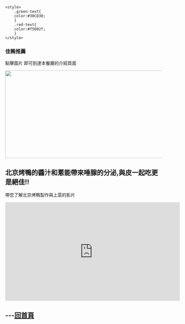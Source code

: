 <html>
  
    <style>
        .green-text{
        color:#30CD30;
        }
        .red-text{
        color:#f5002f;
        }
    </style>

<h3>佳餚推薦</h3>



<p class="green-text" > 點擊圖片 即可到達本餐廳的介紹頁面 </p>
<a href="http://www.china.org.cn/top10/2011-08/05/content_23143593_4.htm">
 <img id="comp-ja6kq5fb1imgimage" style="width: 560px; height: 280px;" data-type="image" src="http://images.china.cn/attachement/jpg/site1007/20110804/0013729e78490fa4c43412.jpg"></a>
  
<h2> 北京烤鴨的醬汁和蔥能帶來唾腺的分泌,與皮一起吃更是絕佳!!</h2>

 
<p class="red-text"> 帶您了解北京烤鴨製作與上菜的影片 </p>

 <iframe width="560" height="315" src="https://www.youtube.com/embed/hwA4qYkJ9-k" frameborder="0" allow="accelerometer; autoplay; encrypted-media; gyroscope; picture-in-picture" allowfullscreen></iframe>


<h2>---<a href="https://gary7lu.github.io/Food/">回首頁</a></h2>


